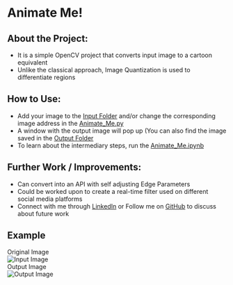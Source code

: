 # Animate Me!

## About the Project:
- It is a simple OpenCV project that converts input image to a cartoon equivalent
- Unlike the classical approach, Image Quantization is used to differentiate regions

## How to Use:
- Add your image to the [Input Folder](https://github.com/Sidhved/ML-ProjectKart/tree/main/Animate%20Me!/Input%20Image) and/or change the corresponding image address in the [Animate_Me.py](https://github.com/Sidhved/ML-ProjectKart/blob/main/Animate%20Me!/Animate_Me.py)
- A window with the output image will pop up (You can also find the image saved in the [Output Folder](https://github.com/Sidhved/ML-ProjectKart/tree/main/Animate%20Me!/Output%20Image)
- To learn about the intermediary steps, run the [Animate_Me.ipynb](https://github.com/Sidhved/ML-ProjectKart/blob/main/Animate%20Me!/Animate_Me.ipynb)

## Further Work / Improvements:
- Can convert into an API with self adjusting Edge Parameters
- Could be worked upon to create a real-time filter used on different social media platforms
- Connect with me through [LinkedIn](https://www.linkedin.com/in/sidhved-warik/) or Follow me on [GitHub](https://github.com/Sidhved) to discuss about future work

## Example
Original Image<br>
![Input Image](https://github.com/Sidhved/ML-ProjectKart/blob/main/Animate%20Me!/Input%20Image/Amy.jpg)
<br>Output Image<br>
![Output Image](https://github.com/Sidhved/ML-ProjectKart/blob/main/Animate%20Me!/Output%20Image/AmyOP.jpeg)<br>
